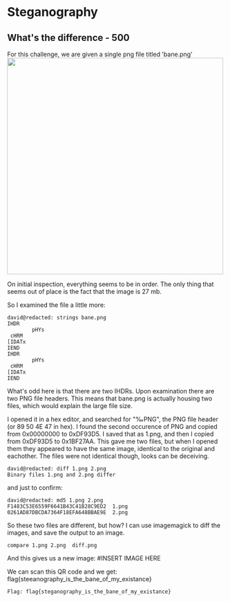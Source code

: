 Steganography
===================

What's the difference - 500
----------
For this challenge, we are given a single png file titled 'bane.png' 
<img src="img/bane.png" alt="" width="500" height="500">

On initial inspection, everything seems to be in order. The only thing that seems out of place is the fact that the image is 27 mb.

So I examined the file a little more:

```
david@redacted: strings bane.png
IHDR
        pHYs
 cHRM
[IDATx
IEND
IHDR
        pHYs
 cHRM
[IDATx
IEND
```
What's odd here is that there are two IHDRs. Upon examination there are two PNG file headers. This means that bane.png is actually housing two files, which would explain the large file size. 

I opened it in a hex editor, and searched for "‰PNG", the PNG file header (or 89 50 4E 47 in hex). I found the second occurence of PNG and copied from 0x00000000 to 0xDF93D5. I saved that as 1.png, and then I copied from 0xDF93D5 to 0x1BF27AA. This gave me two files, but when I opened them they appeared to have the same image, identical to the original and eachother. The files were not identical though, looks can be deceiving. 
```
david@redacted: diff 1.png 2.png
Binary files 1.png and 2.png differ
```
and just to confirm:
```
david@redacted: md5 1.png 2.png
F1483C53E6559F6641B43C41B28C9ED2  1.png
0261AD87DBCDA7364F18EFA648BBAE9E  2.png
```
So these two files are different, but how? 
I can use imagemagick to diff the images, and save the output to an image.
```
compare 1.png 2.png  diff.png
```
And this gives us a new image:
#INSERT IMAGE HERE

We can scan this QR code and we get: flag{steeanography_is_the_bane_of_my_existance}
```
Flag: flag{steganography_is_the_bane_of_my_existance}
```
